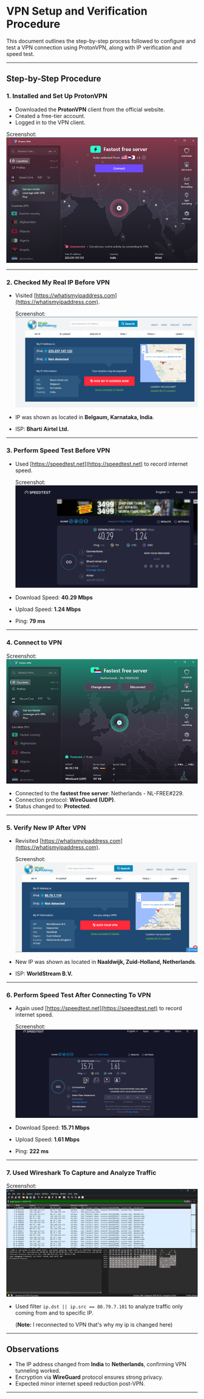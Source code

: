 # VPN Setup and Verification Procedure

This document outlines the step-by-step process followed to configure and test a VPN connection using ProtonVPN, along with IP verification and speed test.

---

## Step-by-Step Procedure

### 1. Installed and Set Up ProtonVPN
- Downloaded the **ProtonVPN** client from the official website.
- Created a free-tier account.
- Logged in to the VPN client.

Screenshot:
![ProtonVPN Interface](screenshots/protonVPN-interface.png)

---

### 2. Checked My Real IP Before VPN
- Visited [https://whatismyipaddress.com](https://whatismyipaddress.com).
  
  Screenshot:
  ![IP Before VPN](screenshots/ip-before-vpn.png)

- IP was shown as located in **Belgaum, Karnataka, India**.
- ISP: **Bharti Airtel Ltd.**

---

### 3. Perform Speed Test Before VPN
- Used [https://speedtest.net](https://speedtest.net) to record internet speed.

  Screenshot:
  ![Speed Test Before VPN](screenshots/speedtest-before-vpn.png)

- Download Speed: **40.29 Mbps**
- Upload Speed: **1.24 Mbps**
- Ping: **79 ms**

---

### 4. Connect to VPN

  Screenshot:
  ![VPN Connected](screenshots/vpn-connected.png)
  
- Connected to the **fastest free server**: Netherlands - NL-FREE#229.
- Connection protocol: **WireGuard (UDP)**.
- Status changed to: **Protected**.

---

### 5. Verify New IP After VPN
- Revisited [https://whatismyipaddress.com](https://whatismyipaddress.com).

  Screenshot:
  ![IP After VPN](screenshots/ip-after-vpn.png)
  
- New IP was shown as located in **Naaldwijk, Zuid-Holland, Netherlands**.
- ISP: **WorldStream B.V.**

---

### 6. Perform Speed Test After Connecting To VPN
- Again used [https://speedtest.net](https://speedtest.net) to record internet speed.

  Screenshot:
  ![Speed Test After VPN](screenshots/speedtest-after-vpn.png)

- Download Speed: **15.71 Mbps**
- Upload Speed: **1.61 Mbps**
- Ping: **222 ms**

---

### 7. Used Wireshark To Capture and Analyze Traffic

  Screenshot:
  ![Wireshark](screenshots/wireshark.png)

- Used filter `ip.dst || ip.src == 80.79.7.101` to analyze traffic only coming from and to specific IP.
  
  (**Note:** I reconnected to VPN that's why my ip is changed here)

---

## Observations

- The IP address changed from **India** to **Netherlands**, confirming VPN tunneling worked.
- Encryption via **WireGuard** protocol ensures strong privacy.
- Expected minor internet speed reduction post-VPN.

---
